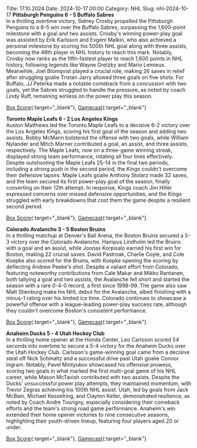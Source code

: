 Title: 17.10.2024
Date: 2024-10-17 00:00
Category: NHL 
Slug: nhl-2024-10-17 
**Pittsburgh Penguins 6 - 5 Buffalo Sabres**  
In a thrilling overtime victory, Sidney Crosby propelled the Pittsburgh Penguins to a 6-5 win over the Buffalo Sabres, surpassing the 1,600-point milestone with a goal and two assists. Crosby's winning power-play goal was assisted by Erik Karlsson and Evgeni Malkin, who also achieved a personal milestone by scoring his 500th NHL goal along with three assists, becoming the 48th player in NHL history to reach this mark. Notably, Crosby now ranks as the fifth-fastest player to reach 1,600 points in NHL history, following legends like Wayne Gretzky and Mario Lemieux. Meanwhile, Joel Blomqvist played a crucial role, making 26 saves in relief after struggling goalie Tristan Jarry allowed three goals on five shots. For Buffalo, JJ Peterka made a notable comeback from a concussion with two goals, yet the Sabres struggled to handle the pressure, as noted by coach Lindy Ruff, remaining winless on the power play this season. 

[Box Score](/gamecenter/buf-vs-pit/2024/10/16/2024020057){:target="_blank"}, [Gamecast](https://www.nhl.com/news/buffalo-sabres-pittsburgh-penguins-game-recap-october-16){:target="_blank"}<br>

**Toronto Maple Leafs 6 - 2 Los Angeles Kings**  
Auston Matthews led the Toronto Maple Leafs to a decisive 6-2 victory over the Los Angeles Kings, scoring his first goal of the season and adding two assists. Bobby McMann bolstered the offense with two goals, while William Nylander and Mitch Marner contributed a goal, an assist, and three assists, respectively. The Maple Leafs, now on a three-game winning streak, displayed strong team performance, rotating all four lines effectively. Despite outshooting the Maple Leafs 25-14 in the final two periods, including a strong push in the second period, the Kings couldn't overcome their defensive lapses. Maple Leafs goalie Anthony Stolarz made 32 saves, and the team secured its first power-play goal of the season, finally converting on their 12th attempt. In response, Kings coach Jim Hiller expressed concerns over missed defensive opportunities, and the Kings struggled with early breakdowns that cost them the game despite a resilient second period. 

[Box Score](/gamecenter/lak-vs-tor/2024/10/16/2024020058){:target="_blank"}, [Gamecast](https://www.nhl.com/news/los-angeles-kings-toronto-maple-leafs-game-recap-october-16){:target="_blank"}<br>

**Colorado Avalanche 3 - 5 Boston Bruins**  
In a thrilling matchup at Denver's Ball Arena, the Boston Bruins secured a 5-3 victory over the Colorado Avalanche. Hampus Lindholm led the Bruins with a goal and an assist, while Joonas Korpisalo earned his first win for Boston, making 22 crucial saves. David Pastrnak, Charlie Coyle, and Cole Koepke also scored for the Bruins, with Koepke opening the scoring by deflecting Andrew Peeke's shot. Despite a valiant effort from Colorado, featuring noteworthy contributions from Cale Makar and Mikko Rantanen, both tallying a goal and two assists, the Avalanche fell short and started the season with a rare 0-4-0 record, a first since 1998-99. The game also saw Matt Stienburg make his NHL debut for the Avalanche, albeit finishing with a minus-1 rating over his limited ice time. Colorado continues to showcase a powerful offense with a league-leading power-play success rate, although they couldn't overcome Boston's consistent performance. 

[Box Score](/gamecenter/bos-vs-col/2024/10/16/2024020059){:target="_blank"}, [Gamecast](https://www.nhl.com/news/boston-bruins-colorado-avalanche-game-recap-october-16){:target="_blank"}<br>

**Anaheim Ducks 5 - 4 Utah Hockey Club**  
In a thrilling home opener at the Honda Center, Leo Carlsson scored 54 seconds into overtime to secure a 5-4 victory for the Anaheim Ducks over the Utah Hockey Club. Carlsson's game-winning goal came from a decisive steal off Nick Schmaltz and a successful drive past Utah goalie Connor Ingram. Notably, Pavel Mintyukov showcased his offensive prowess, scoring two goals in what marked the first multi-goal game of his NHL career, while Mason McTavish contributed with two assists. Despite the Ducks' unsuccessful power play attempts, they maintained momentum, with Trevor Zegras achieving his 100th NHL assist. Utah, led by goals from Jack McBain, Michael Kesselring, and Clayton Keller, demonstrated resilience, as noted by Coach Andre Tourigny, especially considering their comeback efforts and the team's strong road game performance. Anaheim's win extended their home opener victories to nine consecutive seasons, highlighting their youth-driven lineup, featuring four players aged 20 or under. 

[Box Score](/gamecenter/uta-vs-ana/2024/10/16/2024020060){:target="_blank"}, [Gamecast](https://www.nhl.com/news/utah-hockey-club-anaheim-ducks-game-recap-october-16){:target="_blank"}<br>

